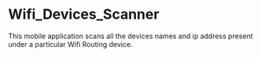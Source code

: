 # Wifi_Devices_Scanner
This mobile application scans all the devices names and ip address present  under a particular  Wifi Routing device.
